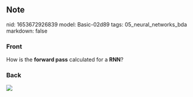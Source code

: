 ## Note
nid: 1653672926839
model: Basic-02d89
tags: 05_neural_networks_bda
markdown: false

### Front
How is the <b>forward pass</b> calculated for a <b>RNN</b>?

### Back
<img src="paste-bc2584e1e3c6ebef646a83db385fb4bdb8ebeaae.jpg">
